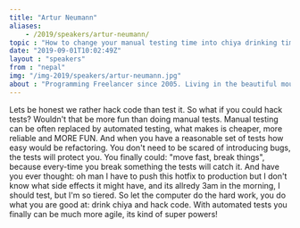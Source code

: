 ```yaml
---
title: "Artur Neumann"
aliases:
    - /2019/speakers/artur-neumann/
topic : "How to change your manual testing time into chiya drinking time"
date: "2019-09-01T10:02:49Z"
layout : "speakers"
from : "nepal"
img: "/img-2019/speakers/artur-neumann.jpg"
about : "Programming Freelancer since 2005. Living in the beautiful mountains of Nepal. Founder of JankariTech Pvtl Ltd. Cycling and motorbiking around Nepal when away from the computer."
---
```

Lets be honest we rather hack code than test it. So what if you could hack tests? Wouldn't that be more fun than doing manual tests.
Manual testing can be often replaced by automated testing, what makes is cheaper, more reliable and MORE FUN. 
And when you have a reasonable set of tests how easy would be refactoring. You don't need to be scared of introducing bugs, the tests will protect you.
You finally could: "move fast, break things", because every-time you break something the tests will catch it.
And have you ever thought: oh man I have to push this hotfix to production but I don't know what side effects it might have, and its allredy 3am in the morning, I should test, but I'm so tiered.
So let the computer do the hard work, you do what you are good at: drink chiya and hack code.
With automated tests you finally can be much more agile, its kind of super powers!
